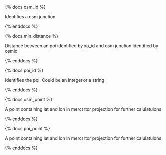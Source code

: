 {% docs osm_id %}

Identifies a osm junction

{% enddocs %}

{% docs min_distance %}

Distance between an poi identified by po_id and osm junction identified by osmid

{% enddocs %}

{% docs poi_id %}

Identifies the poi. Could be an integer or a string

{% enddocs %}

{% docs osm_point %}

A point containing lat and lon in mercartor projection for further calulatuions

{% enddocs %}

{% docs poi_point %}

A point containing lat and lon in mercartor projection for further calulatuions

{% enddocs %}
